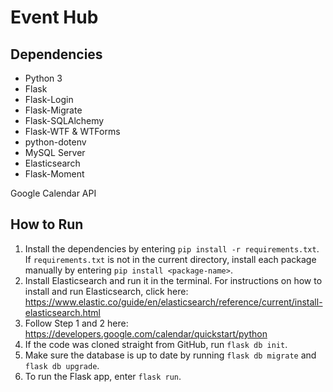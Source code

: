 # Event Hub

## Dependencies

- Python 3
- Flask
- Flask-Login
- Flask-Migrate
- Flask-SQLAlchemy
- Flask-WTF & WTForms
- python-dotenv
- MySQL Server
- Elasticsearch
- Flask-Moment

Google Calendar API

## How to Run

1. Install the dependencies by entering `pip install -r requirements.txt`. If `requirements.txt` is not in the current directory, install each package manually by entering `pip install <package-name>`.
2. Install Elasticsearch and run it in the terminal. For instructions on how to install and run Elasticsearch, click here: https://www.elastic.co/guide/en/elasticsearch/reference/current/install-elasticsearch.html
3. Follow Step 1 and 2 here: https://developers.google.com/calendar/quickstart/python
4. If the code was cloned straight from GitHub, run `flask db init`.
5. Make sure the database is up to date by running `flask db migrate` and `flask db upgrade`.
6. To run the Flask app, enter `flask run`. 